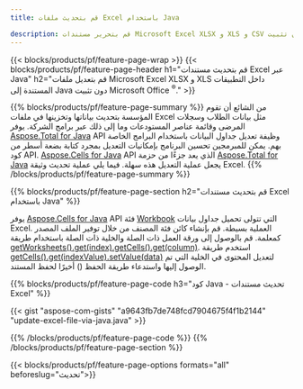 ```yaml
---
title: قم بتحديث ملفات Excel باستخدام Java 

description: قم بتحرير مستندات Microsoft Excel XLSX و XLS و CSV دون تثبيت Microsoft Office داخل التطبيقات المستندة إلى Java.
---
```


{{< blocks/products/pf/feature-page-wrap >}}
{{< blocks/products/pf/feature-page-header h1="قم بتحديث مستندات Excel عبر Java" h2="قم بتعديل ملفات Microsoft Excel XLSX و XLS داخل التطبيقات المستندة إلى Java دون تثبيت Microsoft Office <sup>&reg;</sup>." >}}

{{% blocks/products/pf/feature-page-summary %}}
من الشائع أن تقوم المؤسسة بتحديث بياناتها وتخزينها في ملفات Excel مثل بيانات الطلاب وسجلات المرضى وقائمة عناصر المستودعات وما إلى ذلك عبر برامج الشركة. يوفر [Aspose.Total for Java](https://products.aspose.com/total/java/) API وظيفة تعديل جداول البيانات باستخدام البرامج الخاصة بهم. يمكن للمبرمجين تحسين البرنامج بإمكانيات التعديل بمجرد كتابة بضعة أسطر من كود API. [Aspose.Cells for Java](https://products.aspose.com/cells/java/) API الذي يعد جزءًا من حزمة [Aspose.Total for Java](https://products.aspose.com/total/java/) يجعل عملية التعديل هذه سهلة. فيما يلي عملية تحديث وثيقة Excel.
{{% /blocks/products/pf/feature-page-summary  %}}

{{% blocks/products/pf/feature-page-section  h2="قم بتحديث مستندات Excel باستخدام Java" %}}

يوفر [Aspose.Cells for Java](https://products.aspose.com/cells/java/) API فئة [Workbook](https://reference.aspose.com/cells/java/com.aspose.cells/Workbook) التي تتولى تحميل جداول بيانات Excel. العملية بسيطة. قم بإنشاء كائن فئة المصنف من خلال توفير الملف المصدر كمعلمة. قم بالوصول إلى ورقة العمل ذات الصلة والخلية ذات الصلة باستخدام طريقة [getWorksheets().get(index).getCells().get(column)](https://reference.aspose.com/cells/java/com.aspose.cells/cells#Item%20(int)). استخدم طريقة [getCells().get(indexValue).setValue(data)](https://reference.aspose.com/cells/java/com.aspose.cells/cell#Value) لتعديل المحتوى في الخلية التي تم الوصول إليها واستدعاء طريقة الحفظ () أخيرًا لحفظ المستند.

{{% blocks/products/pf/feature-page-code h3="كود Java - تحديث مستندات Excel" %}}

{{< gist "aspose-com-gists" "a9643fb7de748fcd7904675f4f1b2144" "update-excel-file-via-java.java" >}}

{{% /blocks/products/pf/feature-page-code  %}}
{{% /blocks/products/pf/feature-page-section %}}

{{< blocks/products/pf/feature-page-options formats="all" beforeslug="تحديث">}}